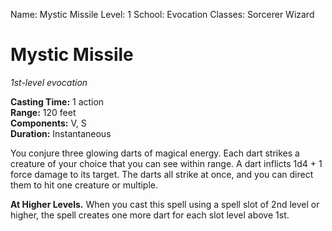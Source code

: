Name: Mystic Missile
Level: 1
School: Evocation
Classes: Sorcerer
         Wizard

# Mystic Missile 
_1st-level evocation_ 

**Casting Time:** 1 action    
**Range:** 120 feet    
**Components:** V, S    
**Duration:** Instantaneous 

You conjure three glowing darts of magical energy. Each dart strikes a creature of your choice that you can see within range. A dart inflicts 1d4 + 1 force damage to its target. The darts all strike at once, and you can direct them to hit one creature or multiple. 

**At Higher Levels.** When you cast this spell using a spell slot of 2nd level or higher, the spell creates one more dart for each slot level above 1st.